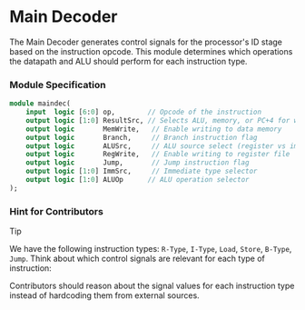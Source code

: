 # Main Decoder

The Main Decoder generates control signals for the processor's ID stage based on the instruction opcode. This module determines which operations the datapath and ALU should perform for each instruction type.

### Module Specification

```SystemVerilog
module maindec(
    input  logic [6:0] op,        // Opcode of the instruction
    output logic [1:0] ResultSrc, // Selects ALU, memory, or PC+4 for writeback
    output logic       MemWrite,   // Enable writing to data memory
    output logic       Branch,     // Branch instruction flag
    output logic       ALUSrc,     // ALU source select (register vs immediate)
    output logic       RegWrite,   // Enable writing to register file
    output logic       Jump,       // Jump instruction flag
    output logic [1:0] ImmSrc,     // Immediate type selector
    output logic [1:0] ALUOp      // ALU operation selector
);
```

### Hint for Contributors

>[!TIP]
>We have the following instruction types: `R-Type`, `I-Type`, `Load`, `Store`, `B-Type`, `Jump`.
> Think about which control signals are relevant for each type of instruction:       

Contributors should reason about the signal values for each instruction type instead of hardcoding them from external sources.